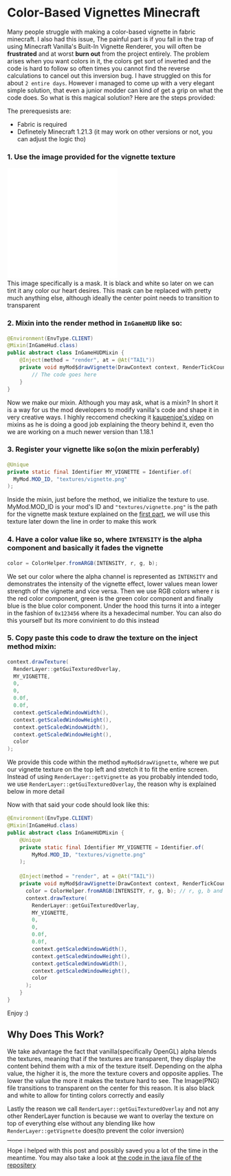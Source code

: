 # Color-Based Vignettes Minecraft
Many people struggle with making a color-based vignette in fabric minecraft. I also had this issue, The painful part is if you fall in the trap of using Minecraft Vanilla's Built-In Vignette Renderer, you will often be **frustrated** and at worst **burn out** from the project entirely. The problem arises when you want colors in it, the colors get sort of inverted and the code is hard to follow so often times you cannot find the reverse calculations to cancel out this inversion bug. I have struggled on this for about ``2 entire days``. However i managed to come up with a very elegant simple solution, that even a junior modder can kind of get a grip on what the code does. So what is this magical solution? Here are the steps provided:

The prerequesists are:
- Fabric is required
- Definetely Minecraft 1.21.3 (it may work on other versions or not, you can adjust the logic tho)

### 1. Use the image provided for the vignette texture<br>
![](https://github.com/GitBrincie212/Color-Based-Vignettes-Minecraft/blob/main/vignette.png)
<br>This image specifically is a mask. It is black and white so later on we can tint it any color our heart desires. This mask can be replaced with pretty much anything else, although ideally the center point needs to transition to transparent

### 2. Mixin into the render method in ``InGameHUD`` like so:
```java
@Environment(EnvType.CLIENT)
@Mixin(InGameHud.class)
public abstract class InGameHUDMixin {
    @Inject(method = "render", at = @At("TAIL"))
    private void myMod$drawVignette(DrawContext context, RenderTickCounter tickCounter, CallbackInfo ci) {
        // The code goes here
    }
}
```
Now we make our mixin. Although you may ask, what is a mixin? In short it is a way for us the mod developers to modify vanilla's code and shape it in very creative ways. I highly reccomend checking it [kaupenjoe's video](https://www.youtube.com/watch?v=U7j4bl_UAII) on mixins as he is doing a good job explaining the theory behind it, even tho we are working on a much newer version than 1.18.1

### 3. Register your vignette like so(on the mixin perferably)
```java
@Unique
private static final Identifier MY_VIGNETTE = Identifier.of(
  MyMod.MOD_ID, "textures/vignette.png"
);
```
Inside the mixin, just before the method, we initialize the texture to use. MyMod.MOD_ID is your mod's ID and ``"textures/vignette.png"`` is the path for the vignette mask texture explained on the [first part](#1-use-the-image-provided-for-the-vignette-texture), we will use this texture later down the line in order to make this work

### 4. Have a color value like so, where ``INTENSITY`` is the alpha component and basically it fades the vignette
```java
color = ColorHelper.fromARGB(INTENSITY, r, g, b);
```
We set our color where the alpha channel is represented as ``INTENSITY`` and demonstrates the intensity of the vignette effect, lower values mean lower strength of the vignette and vice versa. Then we use RGB colors where r is the red color component, green is the green color component and finally blue is the blue color component. Under the hood this turns it into a integer in the fashion of ``0x123456`` where its a hexadecimal number. You can also do this yourself but its more convinient to do this instead
### 5. Copy paste this code to draw the texture on the inject method mixin:
```java
context.drawTexture(
  RenderLayer::getGuiTexturedOverlay,
  MY_VIGNETTE,
  0,
  0,
  0.0f,
  0.0f,
  context.getScaledWindowWidth(),
  context.getScaledWindowHeight(),
  context.getScaledWindowWidth(),
  context.getScaledWindowHeight(),
  color
);
```
We provide this code within the method ``myMod$drawVignette``, where we put our vignette texture on the top left and stretch it to fit the entire screen. Instead of using ``RenderLayer::getVignette`` as you probably intended todo, we use ``RenderLayer::getGuiTexturedOverlay``, the reason why is explained below in more detail

Now with that said your code should look like this:
```java
@Environment(EnvType.CLIENT)
@Mixin(InGameHud.class)
public abstract class InGameHUDMixin {
    @Unique
    private static final Identifier MY_VIGNETTE = Identifier.of(
        MyMod.MOD_ID, "textures/vignette.png"
    );

    @Inject(method = "render", at = @At("TAIL"))
    private void myMod$drawVignette(DrawContext context, RenderTickCounter tickCounter, CallbackInfo ci) {
      color = ColorHelper.fromARGB(INTENSITY, r, g, b); // r, g, b and intensity are controlled by you
      context.drawTexture(
        RenderLayer::getGuiTexturedOverlay,
        MY_VIGNETTE,
        0,
        0,
        0.0f,
        0.0f,
        context.getScaledWindowWidth(),
        context.getScaledWindowHeight(),
        context.getScaledWindowWidth(),
        context.getScaledWindowHeight(),
        color
      );
    }
}
```
Enjoy :)

## Why Does This Work?
We take advantage the fact that vanilla(specifically OpenGL) alpha blends the textures, meaning that if the textures are transparent, they display the content behind them with a mix of the texture itself. Depending on the alpha value, the higher it is, the more the texture covers and opposite applies. The lower the value the more it makes the texture hard to see. The Image(PNG) file transitions to transparent on the center for this reason. It is also black and white to allow for tinting colors correctly and easily

Lastly the reason we call ``RenderLayer::getGuiTexturedOverlay`` and not any other RenderLayer function is because we want to overlay the texture on top of everything else without any blending like how ``RenderLayer::getVignette`` does(to prevent the color inversion)

---
Hope i helped with this post and possibly saved you a lot of the time in the meantime. You may also take a look at [the code in the java file of the repositery](https://github.com/GitBrincie212/Color-Based-Vignettes-Minecraft/blob/main/InGameHUDMixin.java)
